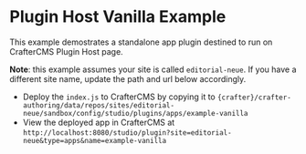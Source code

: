# Plugin Host Vanilla Example

This example demostrates a standalone app plugin destined to run on CrafterCMS Plugin Host page.

**Note**: this example assumes your site is called `editorial-neue`. If you have a different site name, update the path and url below accordingly.

- Deploy the `index.js` to CrafterCMS by copying it to `{crafter}/crafter-authoring/data/repos/sites/editorial-neue/sandbox/config/studio/plugins/apps/example-vanilla`
- View the deployed app in CrafterCMS at `http://localhost:8080/studio/plugin?site=editorial-neue&type=apps&name=example-vanilla`
